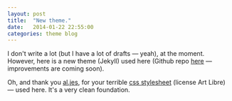 ```yaml
---
layout: post
title:  "New theme."
date:   2014-01-22 22:55:00
categories: theme blog
---
```


I don't write a lot (but I have a lot of drafts — yeah), at the moment. However, here is a new theme (Jekyll) used here (Github repo [here][theme repo] — improvements are coming soon).

Oh, and thank you [al.jes][], for your terrible [css stylesheet][stylesheet] (license Art Libre) — used here. It's a very clean foundation.


[al.jes]: http://aljes.me/       "Al.jes"
[stylesheet]: http://aljes.me/style.css     "CSS by al.jes"
[theme repo]: https://github.com/Debetux/blog   "Jekyll theme of my blog"